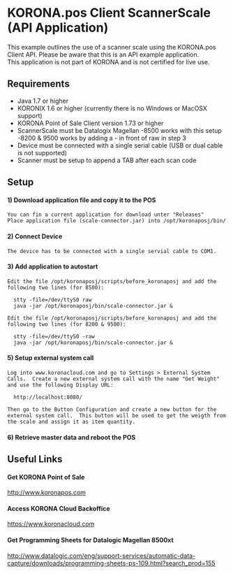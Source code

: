 # KORONA.pos Client ScannerScale (API Application)
This example outlines the use of a scanner scale using the KORONA.pos Client API.  Please be aware that this is an API example application.  
This application is not part of KORONA and is not certified for live use.

## Requirements
- Java 1.7 or higher
- KORONIX 1.6 or higher (currently there is no Windows or MacOSX support)
- KORONA Point of Sale Client version 1.73 or higher
- ScannerScale must be Datalogix Magellan 
    -8500 works with this setup
    -8200 & 9500 works by adding a - in front of raw in step 3
- Device must be connected with a single serial cable (USB or dual cable is not supported)
- Scanner must be setup to append a TAB after each scan code

## Setup
#### 1) Download application file and copy it to the POS
    You can fin a current application for download unter "Releases" 
    Place application file (scale-connector.jar) into /opt/koronaposj/bin/
#### 2) Connect Device
    The device has to be connected with a single servial cable to COM1.
#### 3) Add application to autostart
    Edit the file /opt/koronaposj/scripts/before_koronaposj and add the following two lines (for 8500):
    
      stty -file=/dev/ttyS0 raw
      java -jar /opt/koronaposj/bin/scale-connector.jar &
      
    Edit the file /opt/koronaposj/scripts/before_koronaposj and add the following two lines (for 8200 & 9500): 
    
      stty -file=/dev/ttyS0 -raw
      java -jar /opt/koronaposj/bin/scale-connector.jar &  
    
#### 5) Setup external system call
    Log into www.koronacloud.com and go to Settings > External System Calls.  Create a new external system call with the name "Get Weight" and use the following Display URL:
    
      http://localhost:8080/
      
    Then go to the Button Configuration and create a new button for the external system call.  This button will be used to get the weigth from the scale and assign it as item quantity.
    
#### 6) Retrieve master data and reboot the POS

## Useful Links
#### Get KORONA Point of Sale
http://www.koronapos.com
#### Access KORONA Cloud Backoffice
https://www.koronacloud.com
#### Get Programming Sheets for Datalogic Magellan 8500xt
http://www.datalogic.com/eng/support-services/automatic-data-capture/downloads/programming-sheets-ps-109.html?search_prod=155



